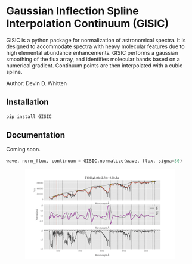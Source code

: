 Gaussian Inflection Spline Interpolation Continuum (GISIC)
==========================================================
GISIC is a python package for normalization of astronomical spectra.
It is designed to accommodate spectra with heavy molecular features due to high
elemental abundance enhancements.
GISIC performs a gaussian smoothing of the flux array, and identifies molecular bands based on a numerical gradient. Continuum points are then interpolated with a cubic spline.

Author: Devin D. Whitten

Installation
------------

```python
pip install GISIC
```


Documentation
-------------

Coming soon.

```python
wave, norm_flux, continuum = GISIC.normalize(wave, flux, sigma=30)
```
<!-- Animated GIF of AutoGUI -->
<img src="https://github.com/DevinWhitten/GISIC/blob/master/plots/continuum_animation.gif" width="80%"
style="display:block;margin: 0 auto;">
